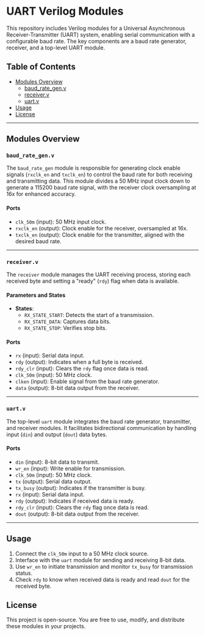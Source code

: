 # UART Verilog Modules

This repository includes Verilog modules for a Universal Asynchronous Receiver-Transmitter (UART) system, enabling serial communication with a configurable baud rate. The key components are a baud rate generator, receiver, and a top-level UART module.

## Table of Contents
- [Modules Overview](#modules-overview)
  - [baud_rate_gen.v](#baud_rate_genv)
  - [receiver.v](#receiverv)
  - [uart.v](#uartv)
- [Usage](#usage)
- [License](#license)

---

## Modules Overview

### `baud_rate_gen.v`
The `baud_rate_gen` module is responsible for generating clock enable signals (`rxclk_en` and `txclk_en`) to control the baud rate for both receiving and transmitting data. This module divides a 50 MHz input clock down to generate a 115200 baud rate signal, with the receiver clock oversampling at 16x for enhanced accuracy.

#### Ports
- `clk_50m` (input): 50 MHz input clock.
- `rxclk_en` (output): Clock enable for the receiver, oversampled at 16x.
- `txclk_en` (output): Clock enable for the transmitter, aligned with the desired baud rate.

---

### `receiver.v`
The `receiver` module manages the UART receiving process, storing each received byte and setting a "ready" (`rdy`) flag when data is available.

#### Parameters and States
- **States**:
  - `RX_STATE_START`: Detects the start of a transmission.
  - `RX_STATE_DATA`: Captures data bits.
  - `RX_STATE_STOP`: Verifies stop bits.

#### Ports
- `rx` (input): Serial data input.
- `rdy` (output): Indicates when a full byte is received.
- `rdy_clr` (input): Clears the `rdy` flag once data is read.
- `clk_50m` (input): 50 MHz clock.
- `clken` (input): Enable signal from the baud rate generator.
- `data` (output): 8-bit data output from the receiver.

---

### `uart.v`
The top-level `uart` module integrates the baud rate generator, transmitter, and receiver modules. It facilitates bidirectional communication by handling input (`din`) and output (`dout`) data bytes.

#### Ports
- `din` (input): 8-bit data to transmit.
- `wr_en` (input): Write enable for transmission.
- `clk_50m` (input): 50 MHz clock.
- `tx` (output): Serial data output.
- `tx_busy` (output): Indicates if the transmitter is busy.
- `rx` (input): Serial data input.
- `rdy` (output): Indicates if received data is ready.
- `rdy_clr` (input): Clears the `rdy` flag once data is read.
- `dout` (output): 8-bit data output from the receiver.

---

## Usage
1. Connect the `clk_50m` input to a 50 MHz clock source.
2. Interface with the `uart` module for sending and receiving 8-bit data.
3. Use `wr_en` to initiate transmission and monitor `tx_busy` for transmission status.
4. Check `rdy` to know when received data is ready and read `dout` for the received byte.

## License
This project is open-source. You are free to use, modify, and distribute these modules in your projects.
